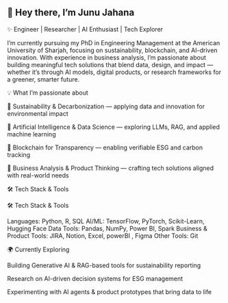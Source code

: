 ## 👋 Hey there, I’m Junu Jahana

✨ Engineer | Researcher | AI Enthusiast | Tech Explorer

I’m currently pursuing my PhD in Engineering Management at the American University of Sharjah, focusing on sustainability, blockchain, and AI-driven innovation.
With experience in business analysis, I’m passionate about building meaningful tech solutions that blend data, design, and impact — whether it’s through AI models, digital products, or research frameworks for a greener, smarter future.

💡 What I’m passionate about

🌱 Sustainability & Decarbonization — applying data and innovation for environmental impact

🤖 Artificial Intelligence & Data Science — exploring LLMs, RAG, and applied machine learning

🔗 Blockchain for Transparency — enabling verifiable ESG and carbon tracking

🧩 Business Analysis & Product Thinking — crafting tech solutions aligned with real-world needs

🛠️ Tech Stack & Tools

🛠️ Tech Stack & Tools

Languages: Python, R, SQL
AI/ML: TensorFlow, PyTorch, Scikit-Learn, Hugging Face
Data Tools: Pandas, NumPy, Power BI, Spark
Business & Product Tools: JIRA, Notion, Excel, powerBI , Figma
Other Tools: Git

🌍 Currently Exploring

Building Generative AI & RAG-based tools for sustainability reporting

Research on AI-driven decision systems for ESG management

Experimenting with AI agents & product prototypes that bring data to life

